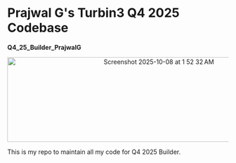 # Prajwal G's Turbin3 Q4 2025 Codebase  
**Q4_25_Builder_PrajwalG**

<p align="center">
  <img src="https://github.com/user-attachments/assets/a531567d-9ff6-49f4-a4dd-856d2d57b3a2" width="674" height="193" alt="Screenshot 2025-10-08 at 1 52 32 AM" />
</p>



This is my repo to maintain all my code for Q4 2025 Builder.  
